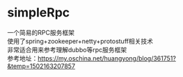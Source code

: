 # simpleRpc
一个简易的RPC服务框架  
使用了spring+zookeeper+netty+protostuff相关技术  
非常适合用来参考理解dubbo等rpc服务框架  
参考地址：https://my.oschina.net/huangyong/blog/361751?&temp=1502163207857
